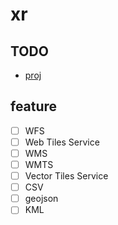 # xr

## TODO
- [proj](https://github.com/go-spatial/proj)

## feature
 - [ ] WFS
 - [ ] Web Tiles Service
 - [ ] WMS
 - [ ] WMTS
 - [ ] Vector Tiles Service
 - [ ] CSV
 - [ ] geojson
 - [ ] KML